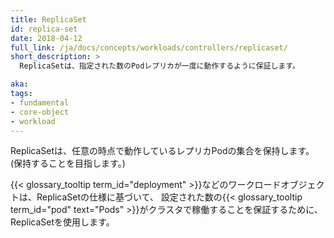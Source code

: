```yaml
---
title: ReplicaSet
id: replica-set
date: 2018-04-12
full_link: /ja/docs/concepts/workloads/controllers/replicaset/
short_description: >
  ReplicaSetは、指定された数のPodレプリカが一度に動作するように保証します。

aka:
tags:
- fundamental
- core-object
- workload
---
```

 ReplicaSetは、任意の時点で動作しているレプリカPodの集合を保持します。(保持することを目指します。)

<!--more-->
{{< glossary_tooltip term_id="deployment" >}}などのワークロードオブジェクトは、ReplicaSetの仕様に基づいて、
設定された数の{{< glossary_tooltip term_id="pod" text="Pods" >}}がクラスタで稼働することを保証するために、
ReplicaSetを使用します。
